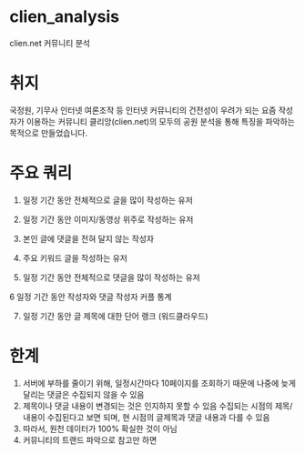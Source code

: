 # clien_analysis
clien.net 커뮤니티 분석

# 취지
국정원, 기무사 인터넷 여론조작 등 인터넷 커뮤니티의 건전성이 우려가 되는 요즘
작성자가 이용하는 커뮤니티 클리앙(clien.net)의 모두의 공원 분석을 통해 
특징을 파악하는 목적으로 만들었습니다.

# 주요 쿼리

1. 일정 기간 동안 전체적으로 글을 많이 작성하는 유저

2. 일정 기간 동안 이미지/동영상 위주로 작성하는 유저

3. 본인 글에 댓글을 전혀 달지 않는 작성자

4. 주요 키워드 글을 작성하는 유저

5. 일정 기간 동안 전체적으로 댓글을 많이 작성하는 유저

6 일정 기간 동안 작성자와 댓글 작성자 커플 통계

7. 일정 기간 동안 글 제목에 대한 단어 랭크 (워드클라우드)


# 한계
1) 서버에 부하를 줄이기 위해, 일정시간마다 10페이지를 조회하기 때문에
   나중에 늦게 달리는 댓글은 수집되지 않을 수 있음
2) 제목이나 댓글 내용이 변경되는 것은 인지하지 못할 수 있음
   수집되는 시점의 제목/내용이 수집된다고 보면 되며, 현 시점의 글제목과 댓글 내용과 다를 수 있음
3) 따라서, 원천 데이터가 100% 확실한 것이 아님
4) 커뮤니티의 트랜드 파악으로 참고만 하면 
